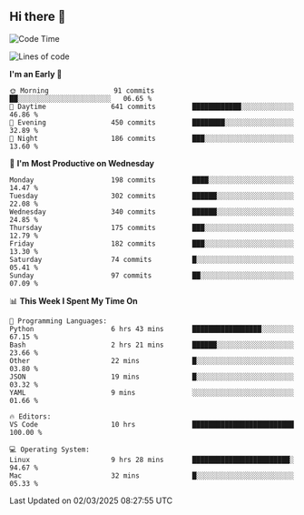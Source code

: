 ## Hi there 👋

<!--
**Wangmerlyn/Wangmerlyn** is a ✨ _special_ ✨ repository because its `README.md` (this file) appears on your GitHub profile.

Here are some ideas to get you started:

- 🔭 I’m currently working on ...
- 🌱 I’m currently learning ...
- 👯 I’m looking to collaborate on ...
- 🤔 I’m looking for help with ...
- 💬 Ask me about ...
- 📫 How to reach me: ...
- 😄 Pronouns: ...
- ⚡ Fun fact: ...
-->
<!--START_SECTION:waka-->
![Code Time](http://img.shields.io/badge/Code%20Time-77%20hrs%2059%20mins-blue)

![Lines of code](https://img.shields.io/badge/From%20Hello%20World%20I%27ve%20Written-8.5%20million%20lines%20of%20code-blue)

**I'm an Early 🐤** 

```text
🌞 Morning                91 commits          ██░░░░░░░░░░░░░░░░░░░░░░░   06.65 % 
🌆 Daytime                641 commits         ████████████░░░░░░░░░░░░░   46.86 % 
🌃 Evening                450 commits         ████████░░░░░░░░░░░░░░░░░   32.89 % 
🌙 Night                  186 commits         ███░░░░░░░░░░░░░░░░░░░░░░   13.60 % 
```
📅 **I'm Most Productive on Wednesday** 

```text
Monday                   198 commits         ████░░░░░░░░░░░░░░░░░░░░░   14.47 % 
Tuesday                  302 commits         ██████░░░░░░░░░░░░░░░░░░░   22.08 % 
Wednesday                340 commits         ██████░░░░░░░░░░░░░░░░░░░   24.85 % 
Thursday                 175 commits         ███░░░░░░░░░░░░░░░░░░░░░░   12.79 % 
Friday                   182 commits         ███░░░░░░░░░░░░░░░░░░░░░░   13.30 % 
Saturday                 74 commits          █░░░░░░░░░░░░░░░░░░░░░░░░   05.41 % 
Sunday                   97 commits          ██░░░░░░░░░░░░░░░░░░░░░░░   07.09 % 
```


📊 **This Week I Spent My Time On** 

```text
💬 Programming Languages: 
Python                   6 hrs 43 mins       █████████████████░░░░░░░░   67.15 % 
Bash                     2 hrs 21 mins       ██████░░░░░░░░░░░░░░░░░░░   23.66 % 
Other                    22 mins             █░░░░░░░░░░░░░░░░░░░░░░░░   03.80 % 
JSON                     19 mins             █░░░░░░░░░░░░░░░░░░░░░░░░   03.32 % 
YAML                     9 mins              ░░░░░░░░░░░░░░░░░░░░░░░░░   01.66 % 

🔥 Editors: 
VS Code                  10 hrs              █████████████████████████   100.00 % 

💻 Operating System: 
Linux                    9 hrs 28 mins       ████████████████████████░   94.67 % 
Mac                      32 mins             █░░░░░░░░░░░░░░░░░░░░░░░░   05.33 % 
```


 Last Updated on 02/03/2025 08:27:55 UTC
<!--END_SECTION:waka-->

